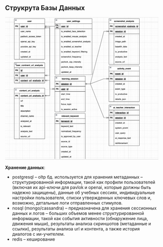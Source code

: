 ## Струкрута Базы Данных 

![](data.png)

**Хранение данных**:
- postgresql – oltp бд. используется для хранения метаданных – структурированной информации, такой как профили пользователей (включая их api-ключи для pavlok и openai, которые должны быть надежно защищены), данные об учебных сессиях, индивидуальные настройки пользователя, списки утвержденных ключевых слов и, возможно, детальные логи отправленных стимулов.
- nosql (mongo/cassandra) – предназначена для хранения сессионных данных и логов – больших объемов менее структурированной информации, такой как события активности (обнаружение лица, движения мыши), результаты анализа скриншотов (метаданные и ссылки), результаты анализа url и контента, а также история диалогов с ии-учителем.
- redis – кеширование
